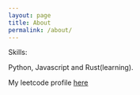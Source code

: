 ```yaml
---
layout: page
title: About
permalink: /about/
---
```


Skills:

Python, Javascript and Rust(learning).

My leetcode profile [here](https://leetcode.com/mihaimihai011/)
